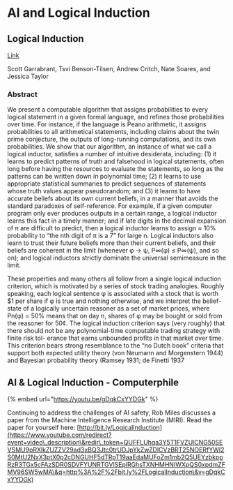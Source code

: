 # AI and Logical Induction

## Logical Induction&#x20;

[Link](https://arxiv.org/pdf/1609.03543.pdf)

Scott Garrabrant, Tsvi Benson-Tilsen, Andrew Critch, Nate Soares, and Jessica Taylor

### Abstract&#x20;

We present a computable algorithm that assigns probabilities to every logical statement in a given formal language, and refines those probabilities over time. For instance, if the language is Peano arithmetic, it assigns probabilities to all arithmetical statements, including claims about the twin prime conjecture, the outputs of long-running computations, and its own probabilities. We show that our algorithm, an instance of what we call a logical inductor, satisfies a number of intuitive desiderata, including: (1) it learns to predict patterns of truth and falsehood in logical statements, often long before having the resources to evaluate the statements, so long as the patterns can be written down in polynomial time; (2) it learns to use appropriate statistical summaries to predict sequences of statements whose truth values appear pseudorandom; and (3) it learns to have accurate beliefs about its own current beliefs, in a manner that avoids the standard paradoxes of self-reference. For example, if a given computer program only ever produces outputs in a certain range, a logical inductor learns this fact in a timely manner; and if late digits in the decimal expansion of π are difficult to predict, then a logical inductor learns to assign ≈ 10% probability to “the nth digit of π is a 7” for large n. Logical inductors also learn to trust their future beliefs more than their current beliefs, and their beliefs are coherent in the limit (whenever φ → ψ, P∞(φ) ≤ P∞(ψ), and so on); and logical inductors strictly dominate the universal semimeasure in the limit.&#x20;

These properties and many others all follow from a single logical induction criterion, which is motivated by a series of stock trading analogies. Roughly speaking, each logical sentence φ is associated with a stock that is worth $1 per share if φ is true and nothing otherwise, and we interpret the belief-state of a logically uncertain reasoner as a set of market prices, where Pn(φ) = 50% means that on day n, shares of φ may be bought or sold from the reasoner for 50¢. The logical induction criterion says (very roughly) that there should not be any polynomial-time computable trading strategy with finite risk tol- erance that earns unbounded profits in that market over time. This criterion bears strong resemblance to the “no Dutch book” criteria that support both expected utility theory (von Neumann and Morgenstern 1944) and Bayesian probability theory (Ramsey 1931; de Finetti 1937

## AI & Logical Induction - Computerphile



{% embed url="https://youtu.be/gDqkCxYYDGk" %}

Continuing to address the challenges of AI safety, Rob Miles discusses a paper from the Machine Intelligence Research Institute (MIRI). Read the paper for yourself here: [http://bit.ly/LogicalInduction](https://www.youtube.com/redirect?event=video\_description\&redir\_token=QUFFLUhqa3Y5T1FVZUlCNG50SEVSMU9pRXlkZUZZV29ad3xBQ3Jtc0trUDJpYkZwZDlCVzBRT25NOERfYWl2S0MtU2NxX3ptX0p2cDNGUHF5dTRpT19aaEdaMUFoZm1mb2Q5UEYzbkppRzR3TGx5cFAzSDR0SDVFYUNRTGVlSEplRGhsTXNHMHNIWXpQS0xpdmZFMV96SW5wMA\&q=http%3A%2F%2Fbit.ly%2FLogicalInduction\&v=gDqkCxYYDGk)
